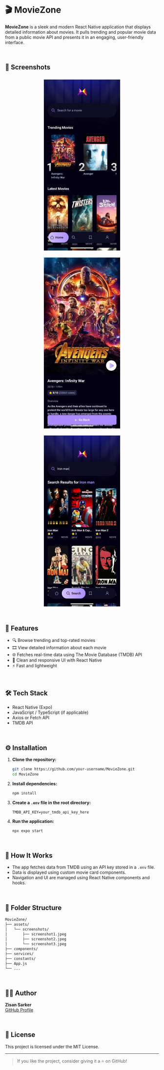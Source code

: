# 🎬 MovieZone

**MovieZone** is a sleek and modern React Native application that displays detailed information about movies. It pulls trending and popular movie data from a public movie API and presents it in an engaging, user-friendly interface.

<br/>

## 📱 Screenshots

<div align="center">
  <img src="assets/screenshots/screenshot1.jpeg" width="250" style="margin: 10px;" />
  <img src="assets/screenshots/screenshot2.jpeg" width="250" style="margin: 10px;" />
  <img src="assets/screenshots/screenshot3.jpeg" width="250" style="margin: 10px;" />
</div>

<br/>

## 🚀 Features

- 🔍 Browse trending and top-rated movies
- 🎞️ View detailed information about each movie
- 🌐 Fetches real-time data using The Movie Database (TMDB) API
- 📱 Clean and responsive UI with React Native
- ⚡ Fast and lightweight

<br/>

## 🛠️ Tech Stack

- React Native (Expo)
- JavaScript / TypeScript (if applicable)
- Axios or Fetch API
- TMDB API

<br/>

## ⚙️ Installation

1. **Clone the repository:**
   ```bash
   git clone https://github.com/your-username/MovieZone.git
   cd MovieZone
   ```

2. **Install dependencies:**
   ```bash
   npm install
   ```

3. **Create a `.env` file in the root directory:**
   ```
   TMDB_API_KEY=your_tmdb_api_key_here
   ```

4. **Run the application:**
   ```bash
   npx expo start
   ```

<br/>

## 🧠 How It Works

- The app fetches data from TMDB using an API key stored in a `.env` file.
- Data is displayed using custom movie card components.
- Navigation and UI are managed using React Native components and hooks.

<br/>

## 📁 Folder Structure

```
MovieZone/
├── assets/
│   └── screenshots/
│       ├── screenshot1.jpeg
│       ├── screenshot2.jpeg
│       └── screenshot3.jpeg
├── components/
├── services/
├── constants/
├── App.js
└── ...
```

<br/>

## 🧑‍💻 Author

**Zisan Sarker**  
[GitHub Profile](https://github.com/ZisanSarker)

<br/>

## 📝 License

This project is licensed under the MIT License.

---

> If you like the project, consider giving it a ⭐️ on GitHub!

